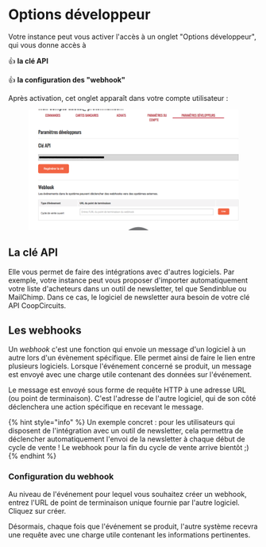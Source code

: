 # Options développeur

Votre instance peut vous activer l'accès à un onglet "Options développeur", qui vous donne accès à&#x20;

:thumbsup: **la clé API**&#x20;

:thumbsup: **la configuration des "webhook"**

Après activation, cet onglet apparaît dans votre compte utilisateur :

<figure><img src="../.gitbook/assets/Screen Shot 2023-03-29 at 23.59.20.png" alt=""><figcaption></figcaption></figure>

## La clé API

Elle vous permet de faire des intégrations avec d'autres logiciels. Par exemple, votre instance peut vous proposer d'importer automatiquement votre liste d'acheteurs dans un outil de newsletter, tel que Sendinblue ou MailChimp. Dans ce cas, le logiciel de newsletter aura besoin de votre clé API CoopCircuits.

## Les webhooks

Un _webhook_ c'est une fonction qui envoie un message d'un logiciel à un autre lors d'un évènement spécifique. Elle permet ainsi de faire le lien entre plusieurs logiciels. Lorsque l'événement concerné se produit, un message est envoyé avec une charge utile contenant des données sur l'événement.

Le message est envoyé sous forme de requête HTTP à une adresse URL (ou point de terminaison). C'est l'adresse de l'autre logiciel, qui de son côté déclenchera une action spécifique en recevant le message.&#x20;

{% hint style="info" %}
Un exemple concret : pour les utilisateurs qui disposent de l'intégration avec un outil de newsletter, cela permettra de déclencher automatiquement l'envoi de la newsletter à chaque début de cycle de vente ! Le webhook pour la fin du cycle de vente arrive bientôt ;)
{% endhint %}

### Configuration du webhook

Au niveau de l'événement pour lequel vous souhaitez créer un webhook, entrez l'URL de point de terminaison unique fournie par l'autre logiciel. Cliquez sur créer.&#x20;

Désormais, chaque fois que l'événement se produit, l'autre système recevra une requête avec une charge utile contenant les informations pertinentes.
